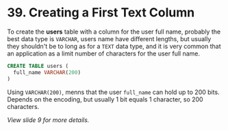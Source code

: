# 39. Creating a First Text Column

To create the **users** table with a column for the user full name, probably the best data type is `VARCHAR`, users name have different lengths, but usually they shouldn't be to long as for a `TEXT` data type, and it is very common that an application as a limit number of characters for the user full name.

```sql
CREATE TABLE users (
  full_name VARCHAR(200)
)
```

Using `VARCHAR(200)`, menns that the user `full_name` can hold up to 200 bits. Depends on the encoding, but usually 1 bit equals 1 character, so 200 characters.

_View slide 9 for more details._
